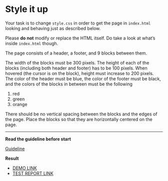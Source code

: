 # Style it up

Your task is to change `style.css` in order to get the page in `index.html`
looking and behaving just as described below.

Please **do not** modify or replace the HTML itself. Do take a look at what’s
inside `index.html` though.

The page consists of a header, a footer, and 9 blocks between them.

The width of the blocks must be 300 pixels. The height of each of the blocks
(including both header and footer) has to be 100 pixels. When hovered (the
cursor is on the block), height must increase to 200 pixels.
The color of the header must be blue, the color of the footer must be black, and
the colors of the blocks in between must be the following

1. red
1. green
1. orange

There should be no vertical spacing between the blocks and the edges of the
page. Place the blocks so that they are horizontally centered on the page.

---

**Read the guideline before start**

[Guideline](https://mate-academy.github.io/layout_task-guideline/)

**Result**

- [DEMO LINK](https://jka4.github.io/layout_style-it-up/)
- [TEST REPORT LINK](https://jka4.github.io/layout_style-it-up/report/html_report/)
